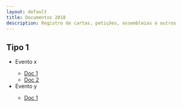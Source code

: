 ```yaml
---
layout: default
title: Documentos 2018
description: Registro de cartas, petições, assembleias e outros
---
```


<!-- 
Em href="" colocar dentro das aspas o link 
do arquivo seja no drive ou no próprio github
LEMBRE-SE SEMPRE DE TORNÁ-LO PÚBLICO
-->

## Tipo 1
<ul>
	<li>Evento x</li>
	<ul>
		<li><a href="" target="_blank">Doc 1</a></li>
		<li><a href="" target="_blank">Doc 2</a></li>
	</ul>
	<li>Evento y</li>
	<ul>
		<li><a href="" target="_blank">Doc 1</a></li>
	</ul>
</ul>